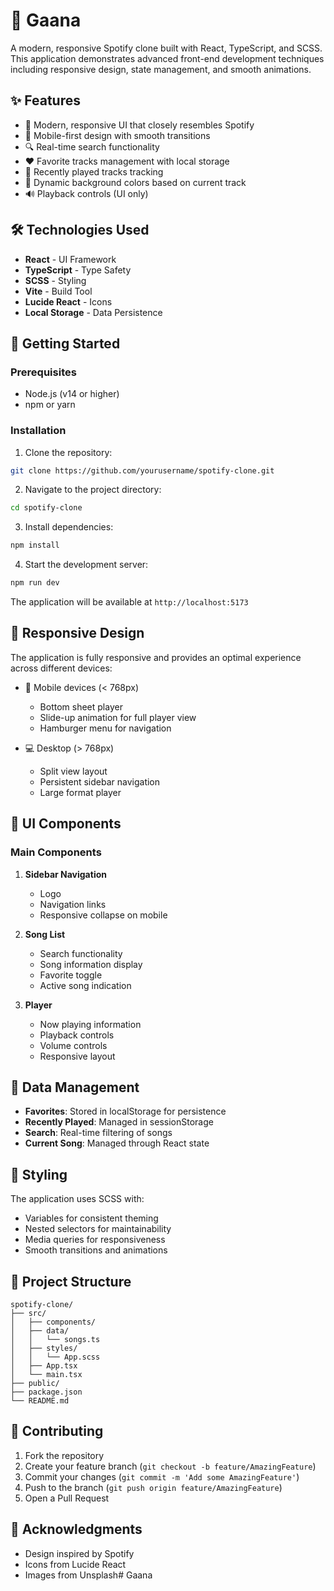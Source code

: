 # 🎵 Gaana

A modern, responsive Spotify clone built with React, TypeScript, and SCSS. This application demonstrates advanced front-end development techniques including responsive design, state management, and smooth animations.


## ✨ Features

- 🎨 Modern, responsive UI that closely resembles Spotify
- 📱 Mobile-first design with smooth transitions
- 🔍 Real-time search functionality
- ❤️ Favorite tracks management with local storage
- 🎵 Recently played tracks tracking
- 🎨 Dynamic background colors based on current track
- 🔊 Playback controls (UI only)

## 🛠️ Technologies Used

- **React** - UI Framework
- **TypeScript** - Type Safety
- **SCSS** - Styling
- **Vite** - Build Tool
- **Lucide React** - Icons
- **Local Storage** - Data Persistence

## 🚀 Getting Started

### Prerequisites

- Node.js (v14 or higher)
- npm or yarn

### Installation

1. Clone the repository:
```bash
git clone https://github.com/yourusername/spotify-clone.git
```

2. Navigate to the project directory:
```bash
cd spotify-clone
```

3. Install dependencies:
```bash
npm install
```

4. Start the development server:
```bash
npm run dev
```

The application will be available at `http://localhost:5173`

## 📱 Responsive Design

The application is fully responsive and provides an optimal experience across different devices:

- 📱 Mobile devices (< 768px)
  - Bottom sheet player
  - Slide-up animation for full player view
  - Hamburger menu for navigation
  
- 💻 Desktop (> 768px)
  - Split view layout
  - Persistent sidebar navigation
  - Large format player

## 🎨 UI Components

### Main Components

1. **Sidebar Navigation**
   - Logo
   - Navigation links
   - Responsive collapse on mobile

2. **Song List**
   - Search functionality
   - Song information display
   - Favorite toggle
   - Active song indication

3. **Player**
   - Now playing information
   - Playback controls
   - Volume controls
   - Responsive layout

## 💾 Data Management

- **Favorites**: Stored in localStorage for persistence
- **Recently Played**: Managed in sessionStorage
- **Search**: Real-time filtering of songs
- **Current Song**: Managed through React state

## 🎨 Styling

The application uses SCSS with:
- Variables for consistent theming
- Nested selectors for maintainability
- Media queries for responsiveness
- Smooth transitions and animations

## 🔧 Project Structure

```
spotify-clone/
├── src/
│   ├── components/
│   ├── data/
│   │   └── songs.ts
│   ├── styles/
│   │   └── App.scss
│   ├── App.tsx
│   └── main.tsx
├── public/
├── package.json
└── README.md
```

## 🤝 Contributing

1. Fork the repository
2. Create your feature branch (`git checkout -b feature/AmazingFeature`)
3. Commit your changes (`git commit -m 'Add some AmazingFeature'`)
4. Push to the branch (`git push origin feature/AmazingFeature`)
5. Open a Pull Request

## 🙏 Acknowledgments

- Design inspired by Spotify
- Icons from Lucide React
- Images from Unsplash# Gaana
